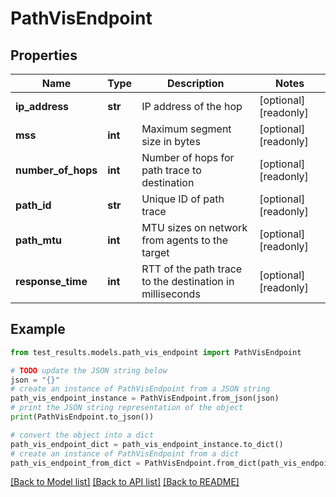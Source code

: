 # PathVisEndpoint


## Properties

Name | Type | Description | Notes
------------ | ------------- | ------------- | -------------
**ip_address** | **str** | IP address of the hop | [optional] [readonly] 
**mss** | **int** | Maximum segment size in bytes | [optional] [readonly] 
**number_of_hops** | **int** | Number of hops for path trace to destination | [optional] [readonly] 
**path_id** | **str** | Unique ID of path trace | [optional] [readonly] 
**path_mtu** | **int** | MTU sizes on network from agents to the target | [optional] [readonly] 
**response_time** | **int** | RTT of the path trace to the destination in milliseconds | [optional] [readonly] 

## Example

```python
from test_results.models.path_vis_endpoint import PathVisEndpoint

# TODO update the JSON string below
json = "{}"
# create an instance of PathVisEndpoint from a JSON string
path_vis_endpoint_instance = PathVisEndpoint.from_json(json)
# print the JSON string representation of the object
print(PathVisEndpoint.to_json())

# convert the object into a dict
path_vis_endpoint_dict = path_vis_endpoint_instance.to_dict()
# create an instance of PathVisEndpoint from a dict
path_vis_endpoint_from_dict = PathVisEndpoint.from_dict(path_vis_endpoint_dict)
```
[[Back to Model list]](../README.md#documentation-for-models) [[Back to API list]](../README.md#documentation-for-api-endpoints) [[Back to README]](../README.md)


